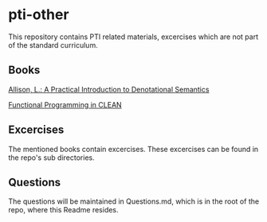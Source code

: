 # pti-other
This repository contains PTI related materials, excercises which are not part of the standard curriculum.

## Books

[Allison, L.: A Practical Introduction to Denotational Semantics](https://www.amazon.com/Practical-Introduction-Denotational-Semantics-Cambridge/dp/B011DAO11E)

[Functional Programming in CLEAN](http://www.inf.ufsc.br/~joao.bosco.mota.alves/cleanBookI.pdf)

## Excercises

The mentioned books contain excercises. These excercises can be found in the repo's sub directories.

## Questions

The questions will be maintained in Questions.md, which is in the root of the repo, where this Readme resides.
